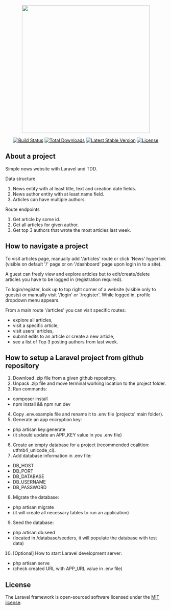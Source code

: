 <p align="center"><a href="https://laravel.com" target="_blank"><img src="https://raw.githubusercontent.com/laravel/art/master/logo-lockup/5%20SVG/2%20CMYK/1%20Full%20Color/laravel-logolockup-cmyk-red.svg" width="400"></a></p>

<p align="center">
<a href="https://travis-ci.org/laravel/framework"><img src="https://travis-ci.org/laravel/framework.svg" alt="Build Status"></a>
<a href="https://packagist.org/packages/laravel/framework"><img src="https://poser.pugx.org/laravel/framework/d/total.svg" alt="Total Downloads"></a>
<a href="https://packagist.org/packages/laravel/framework"><img src="https://poser.pugx.org/laravel/framework/v/stable.svg" alt="Latest Stable Version"></a>
<a href="https://packagist.org/packages/laravel/framework"><img src="https://poser.pugx.org/laravel/framework/license.svg" alt="License"></a>
</p>

## About a project

Simple news website with Laravel and TDD.

Data structure
1. News entity with at least title, text and creation date fields.
2. News author entity with at least name field.
3. Articles can have multiple authors.

Route endpoints
1. Get article by some id.
2. Get all articles for given author.
3. Get top 3 authors that wrote the most articles last week.

## How to navigate a project

To visit articles page, manually add '/articles' route or click 'News' hyperlink (visible on default '/' page or on '/dashboard' page upon login in to a site).

A guest can freely view and explore articles but to edit/create/delete articles you have to be logged in (registration required).

To login/register, look up to top right corner of a website (visible only to guests) or manually visit '/login' or '/register'. While logged in, profile dropdown menu appears. 

From a main route '/articles' you can visit specific routes:
- explore all articles,
- visit a specific article,
- visit users' articles,
- submit edits to an article or create a new article,
- see a list of Top 3 posting authors from last week.

## How to setup a Laravel project from github repository

1. Download .zip file from a given github repository.
2. Unpack .zip file and move terminal working location to the project folder.
3. Run commands:
- composer install
- npm install && npm run dev
4. Copy .env.example file and rename it to .env file (projects' main folder).
5. Generate an app encryption key:
- php artisan key:generate
- (it should update an APP_KEY value in you .env file) 
6. Create an empty database for a project (recommended coalition: utfmb4_unicode_ci).
7. Add database information in .env file:
- DB_HOST
- DB_PORT
- DB_DATABASE
- DB_USERNAME
- DB_PASSWORD
8. Migrate the database:
- php artisan migrate
- (it will create all necessary tables to run an application)
9. Seed the database:
- php artisan db:seed
- (located in /database/seeders, it will populate the database with test data)
10. [Optional] How to start Laravel development server:
- php artisan serve
- (check created URL with APP_URL value in .env file)

## License

The Laravel framework is open-sourced software licensed under the [MIT license](https://opensource.org/licenses/MIT).
